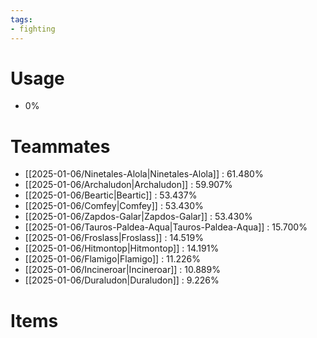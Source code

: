 ```yaml
---
tags:
- fighting
---
```

# Usage
- 0%
# Teammates
- [[2025-01-06/Ninetales-Alola|Ninetales-Alola]] : 61.480%
- [[2025-01-06/Archaludon|Archaludon]] : 59.907%
- [[2025-01-06/Beartic|Beartic]] : 53.437%
- [[2025-01-06/Comfey|Comfey]] : 53.430%
- [[2025-01-06/Zapdos-Galar|Zapdos-Galar]] : 53.430%
- [[2025-01-06/Tauros-Paldea-Aqua|Tauros-Paldea-Aqua]] : 15.700%
- [[2025-01-06/Froslass|Froslass]] : 14.519%
- [[2025-01-06/Hitmontop|Hitmontop]] : 14.191%
- [[2025-01-06/Flamigo|Flamigo]] : 11.226%
- [[2025-01-06/Incineroar|Incineroar]] : 10.889%
- [[2025-01-06/Duraludon|Duraludon]] : 9.226%
# Items